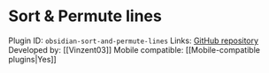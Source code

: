 # Sort & Permute lines

Plugin ID: `obsidian-sort-and-permute-lines`
Links: [GitHub repository](https://github.com/Vinzent03/obsidian-sort-and-permute-lines)
Developed by: [[Vinzent03]]
Mobile compatible: [[Mobile-compatible plugins|Yes]]


